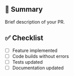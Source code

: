 ## 📝 Summary
Brief description of your PR.

## ✅ Checklist
- [ ] Feature implemented
- [ ] Code builds without errors
- [ ] Tests updated
- [ ] Documentation updated
